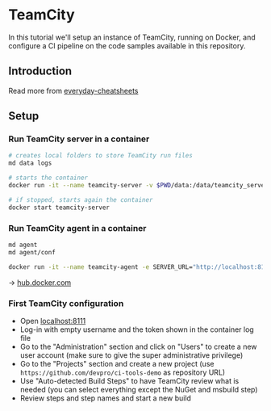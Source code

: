 # TeamCity

In this tutorial we'll setup an instance of TeamCity, running on Docker, and configure a CI pipeline on the code samples available in this repository.

## Introduction

Read more from [everyday-cheatsheets](https://github.com/devpro/everyday-cheatsheets/blob/main/docs/jetbrains/teamcity.md)

## Setup

### Run TeamCity server in a container

```bash
# creates local folders to store TeamCity run files
md data logs

# starts the container
docker run -it --name teamcity-server -v $PWD/data:/data/teamcity_server/datadir -v $PWD/logs:/opt/teamcity/logs -p 8111:8111 jetbrains/teamcity-server

# if stopped, starts again the container
docker start teamcity-server
```

### Run TeamCity agent in a container

```bash
md agent
md agent/conf

docker run -it --name teamcity-agent -e SERVER_URL="http://localhost:8111" -v $PWD/agent/conf:/data/teamcity_agent/conf jetbrains/teamcity-agent
```

→ [hub.docker.com](https://hub.docker.com/r/jetbrains/teamcity-agent/)

### First TeamCity configuration

* Open [localhost:8111](http://localhost:8111)
* Log-in with empty username and the token shown in the container log file
* Go to the "Administration" section and click on "Users" to create a new user account (make sure to give the super administrative privilege)
* Go to the "Projects" section and create a new project (use `https://github.com/devpro/ci-tools-demo` as repository URL)
* Use "Auto-detected Build Steps" to have TeamCity review what is needed (you can select everything except the NuGet and msbuild step)
* Review steps and step names and start a new build
